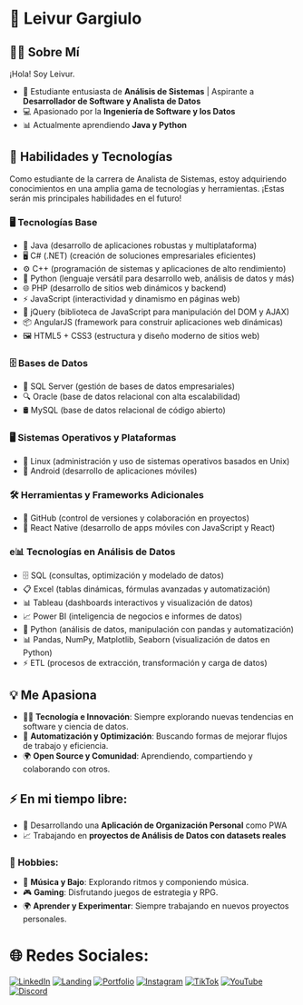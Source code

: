 # 🌟 Leivur Gargiulo  

## 👩‍💻 Sobre Mí  

¡Hola! Soy Leivur.  

- 🚀 Estudiante entusiasta de **Análisis de Sistemas** | Aspirante a **Desarrollador de Software y Analista de Datos**  
- 💻 Apasionado por la **Ingeniería de Software y los Datos**  
- 📊 Actualmente aprendiendo **Java y Python**  

## 🔧 Habilidades y Tecnologías  

Como estudiante de la carrera de Analista de Sistemas, estoy adquiriendo conocimientos en una amplia gama de tecnologías y herramientas. ¡Estas serán mis principales habilidades en el futuro! 

### 🖥 Tecnologías Base
- 🚀 Java (desarrollo de aplicaciones robustas y multiplataforma)
- 🖥 C# (.NET) (creación de soluciones empresariales eficientes)
- ⚙️ C++ (programación de sistemas y aplicaciones de alto rendimiento)
- 🐍 Python (lenguaje versátil para desarrollo web, análisis de datos y más)
- 🌐 PHP (desarrollo de sitios web dinámicos y backend)
- ⚡ JavaScript (interactividad y dinamismo en páginas web)
- 🧩 jQuery (biblioteca de JavaScript para manipulación del DOM y AJAX)
- 📦 AngularJS (framework para construir aplicaciones web dinámicas)
- 🖼 HTML5 + CSS3 (estructura y diseño moderno de sitios web)

### 🗄 Bases de Datos
- 💾 SQL Server (gestión de bases de datos empresariales)
- 🔍 Oracle (base de datos relacional con alta escalabilidad)
- 🛢 MySQL (base de datos relacional de código abierto)

### 🖥 Sistemas Operativos y Plataformas
- 🐧 Linux (administración y uso de sistemas operativos basados en Unix)
- 📱 Android (desarrollo de aplicaciones móviles)

### 🛠 Herramientas y Frameworks Adicionales
- 🐙 GitHub (control de versiones y colaboración en proyectos)
- 📱 React Native (desarrollo de apps móviles con JavaScript y React)

### e📊 Tecnologías en Análisis de Datos
- 🗄 SQL (consultas, optimización y modelado de datos)
- 📋 Excel (tablas dinámicas, fórmulas avanzadas y automatización)
- 📊 Tableau (dashboards interactivos y visualización de datos)
- 📈 Power BI (inteligencia de negocios e informes de datos)
- 🐍 Python (análisis de datos, manipulación con pandas y automatización)
- 📊 Pandas, NumPy, Matplotlib, Seaborn (visualización de datos en Python)
- ⚡ ETL (procesos de extracción, transformación y carga de datos)

## 💡 Me Apasiona  
- 👨‍💻 **Tecnología e Innovación**: Siempre explorando nuevas tendencias en software y ciencia de datos.  
- 🔄 **Automatización y Optimización**: Buscando formas de mejorar flujos de trabajo y eficiencia.  
- 🌍 **Open Source y Comunidad**: Aprendiendo, compartiendo y colaborando con otros.  

## ⚡ En mi tiempo libre:  
- 🎯 Desarrollando una **Aplicación de Organización Personal** como PWA  
- 📈 Trabajando en **proyectos de Análisis de Datos con datasets reales**  

### 🎨 Hobbies:  
- 🎵 **Música y Bajo**: Explorando ritmos y componiendo música.  
- 🎮 **Gaming**: Disfrutando juegos de estrategia y RPG.  
- 🌍 **Aprender y Experimentar**: Siempre trabajando en nuevos proyectos personales.  

# 🌐 Redes Sociales:  
[![LinkedIn](https://img.shields.io/badge/LinkedIn-blue)](https://linkedin.com)  [![Landing](https://img.shields.io/badge/Landing-violet)](https://)  [![Portfolio](https://img.shields.io/badge/Portfolio-yellow)](https://)  [![Instagram](https://img.shields.io/badge/Instagram-orange)](https://www.instagram.com/leivurgargiulo/)  [![TikTok](https://img.shields.io/badge/TikTok-green)](https://www.tiktok.com/@leivurgargiulo)  [![YouTube](https://img.shields.io/badge/YouTube-red)](https://www.youtube.com/@LeivurGargiulo)[![Discord](https://img.shields.io/badge/Discord-violet)](https://discord.gg/QUX3wjDz)

